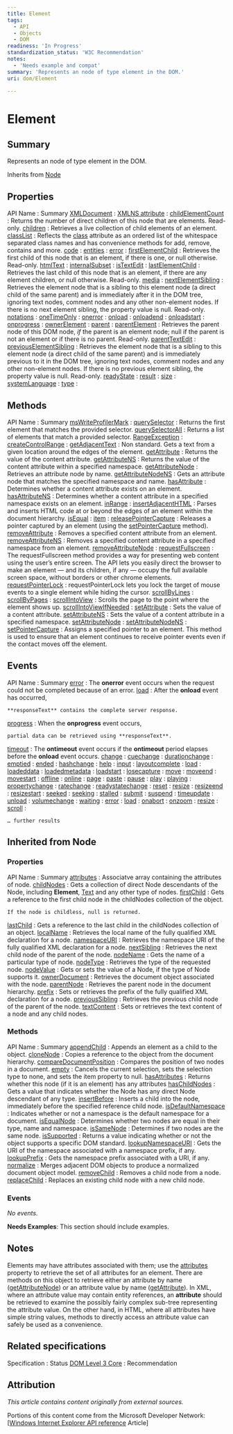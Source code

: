 ```yaml
---
title: Element
tags:
  - API
  - Objects
  - DOM
readiness: 'In Progress'
standardization_status: 'W3C Recommendation'
notes:
  - 'Needs example and compat'
summary: 'Represents an node of type element in the DOM.'
uri: dom/Element

---
```

# Element

## Summary

Represents an node of type element in the DOM.

<span data-meta="subclass_of" data-type="key">Inherits from <span data-type="value">[Node](/dom/Node)</span></span>

## Properties

API Name
:   Summary
[XMLDocument](/apis/xhr/properties/XMLDocument)
:
[XMLNS attribute](/apis/xhr/properties/XMLNS_attribute)
:
[childElementCount](/dom/Element/childElementCount)
:   Returns the number of direct children of this node that are elements. Read-only.
[children](/dom/Element/children)
:   Retrieves a live collection of child elements of an element.
[classList](/dom/Element/classList)
:   Reflects the [class](/html/attributes/class) attribute as an ordered list of the whitespace separated class names and has convenience methods for add, remove, contains and more.
[code](/dom/Element/code)
:
[entities](/dom/Element/entities)
:
[error](/dom/Element/error)
:
[firstElementChild](/dom/Element/firstElementChild)
:   Retrieves the first child of this node that is an element, if there is one, or null otherwise. Read-only.
[htmlText](/dom/Element/htmlText)
:
[internalSubset](/dom/Element/internalSubset)
:
[isTextEdit](/dom/Element/isTextEdit)
:
[lastElementChild](/dom/Element/lastElementChild)
:   Retrieves the last child of this node that is an element, if there are any element children, or null otherwise. Read-only.
[media](/dom/Element/media)
:
[nextElementSibling](/dom/Element/nextElementSibling)
:   Retrieves the element node that is a sibling to this element node (a direct child of the same parent) and is immediately after it in the DOM tree, ignoring text nodes, comment nodes and any other non-element nodes. If there is no next element sibling, the property value is null. Read-only.
[notations](/dom/Element/notations)
:
[oneTimeOnly](/dom/Element/oneTimeOnly)
:
[onerror](/dom/Element/onerror)
:
[onload](/dom/Element/onload)
:
[onloadend](/dom/Element/onloadend)
:
[onloadstart](/dom/Element/onloadstart)
:
[onprogress](/dom/Element/onprogress)
:
[ownerElement](/dom/Element/ownerElement)
:
[parent](/dom/Element/parent)
:
[parentElement](/dom/Element/parentElement)
:   Retrieves the parent node of this DOM node, *if* the parent is an element node; null if the parent is not an element or if there is no parent. Read-only.
[parentTextEdit](/dom/Element/parentTextEdit)
:
[previousElementSibling](/dom/Element/previousElementSibling)
:   Retrieves the element node that is a sibling to this element node (a direct child of the same parent) and is immediately previous to it in the DOM tree, ignoring text nodes, comment nodes and any other non-element nodes. If there is no previous element sibling, the property value is null. Read-only.
[readyState](/dom/Element/readyState)
:
[result](/dom/Element/result)
:
[size](/dom/Element/size)
:
[systemLanguage](/dom/Element/systemLanguage)
:
[type](/dom/Element/type)
:

## Methods

API Name
:   Summary
[msWriteProfilerMark](/apis/timing/methods/msWriteProfilerMark)
:
[querySelector](/css/selectors_api/querySelector)
:   Returns the first element that matches the provided selector.
[querySelectorAll](/css/selectors_api/querySelectorAll)
:   Returns a list of elements that match a provided selector.
[RangeException](/dom/Element/RangeException)
:
[createControlRange](/dom/Element/createControlRange)
:
[getAdjacentText](/dom/Element/getAdjacentText)
:   Non standard. Gets a text from a given location around the edges of the element.
[getAttribute](/dom/Element/getAttribute)
:   Returns the value of the content attribute.
[getAttributeNS](/dom/Element/getAttributeNS)
:   Returns the value of the content attribute within a specified namespace.
[getAttributeNode](/dom/Element/getAttributeNode)
:   Retrieves an attribute node by name.
[getAttributeNodeNS](/dom/Element/getAttributeNodeNS)
:   Gets an attribute node that matches the specified namespace and name.
[hasAttribute](/dom/Element/hasAttribute)
:   Determines whether a content attribute exists on an element.
[hasAttributeNS](/dom/Element/hasAttributeNS)
:   Determines whether a content attribute in a specified namespace exists on an element.
[inRange](/dom/Element/inRange)
:
[insertAdjacentHTML](/dom/Element/insertAdjacentHTML)
:   Parses and inserts HTML code at or beyond the edges of an element within the document hierarchy.
[isEqual](/dom/Element/isEqual)
:
[item](/dom/Element/item)
:
[releasePointerCapture](/dom/Element/releasePointerCapture)
:   Releases a pointer captured by an element (using the [setPointerCapture](/dom/Element/setPointerCapture) method).
[removeAttribute](/dom/Element/removeAttribute)
:   Removes a specified content attribute from an element.
[removeAttributeNS](/dom/Element/removeAttributeNS)
:   Removes a specified content attribute in a specified namespace from an element.
[removeAttributeNode](/dom/Element/removeAttributeNode)
:
[requestFullscreen](/dom/Element/requestFullscreen)
:   The requestFullscreen method provides a way for presenting web content using the user’s entire screen. The API lets you easily direct the browser to make an element — and its children, if any — occupy the full available screen space, without borders or other chrome elements.
[requestPointerLock](/dom/Element/requestPointerLock)
:   requestPointerLock lets you lock the target of mouse events to a single element while hiding the cursor.
[scrollByLines](/dom/Element/scrollByLines)
:
[scrollByPages](/dom/Element/scrollByPages)
:
[scrollIntoView](/dom/Element/scrollIntoView)
:   Scrolls the page to the point where the element shows up.
[scrollIntoViewIfNeeded](/dom/Element/scrollIntoViewIfNeeded)
:
[setAttribute](/dom/Element/setAttribute)
:   Sets the value of a content attribute.
[setAttributeNS](/dom/Element/setAttributeNS)
:   Sets the value of a content attribute in a specified namespace.
[setAttributeNode](/dom/Element/setAttributeNode)
:
[setAttributeNodeNS](/dom/Element/setAttributeNodeNS)
:
[setPointerCapture](/dom/Element/setPointerCapture)
:   Assigns a specified pointer to an element. This method is used to ensure that an element continues to receive pointer events even if the contact moves off the element.

## Events

API Name
:   Summary
[error](/apis/xhr/events/error)
:   The **onerror** event occurs when the request could not be completed because of an error.
[load](/apis/xhr/events/load)
:   After the **onload** event has occurred,

    **responseText** contains the complete server response.

[progress](/apis/xhr/events/progress)
:   When the **onprogress** event occurs,

    partial data can be retrieved using **responseText**.

[timeout](/apis/xhr/events/timeout)
:   The **ontimeout** event occurs if the **ontimeout** period elapses before the **onload** event occurs.
[change](/dom/Element/change)
:
[cuechange](/dom/Element/cuechange)
:
[durationchange](/dom/Element/durationchange)
:
[emptied](/dom/Element/emptied)
:
[ended](/dom/Element/ended)
:
[hashchange](/dom/Element/hashchange)
:
[help](/dom/Element/help)
:
[input](/dom/Element/input)
:
[layoutcomplete](/dom/Element/layoutcomplete)
:
[load](/dom/Element/load)
:
[loadeddata](/dom/Element/loadeddata)
:
[loadedmetadata](/dom/Element/loadedmetadata)
:
[loadstart](/dom/Element/loadstart)
:
[losecapture](/dom/Element/losecapture)
:
[move](/dom/Element/move)
:
[moveend](/dom/Element/moveend)
:
[movestart](/dom/Element/movestart)
:
[offline](/dom/Element/offline)
:
[online](/dom/Element/online)
:
[page](/dom/Element/page)
:
[paste](/dom/Element/paste)
:
[pause](/dom/Element/pause)
:
[play](/dom/Element/play)
:
[playing](/dom/Element/playing)
:
[propertychange](/dom/Element/propertychange)
:
[ratechange](/dom/Element/ratechange)
:
[readystatechange](/dom/Element/readystatechange)
:
[reset](/dom/Element/reset)
:
[resize](/dom/Element/resize)
:
[resizeend](/dom/Element/resizeend)
:
[resizestart](/dom/Element/resizestart)
:
[seeked](/dom/Element/seeked)
:
[seeking](/dom/Element/seeking)
:
[stalled](/dom/Element/stalled)
:
[submit](/dom/Element/submit)
:
[suspend](/dom/Element/suspend)
:
[timeupdate](/dom/Element/timeupdate)
:
[unload](/dom/Element/unload)
:
[volumechange](/dom/Element/volumechange)
:
[waiting](/dom/Element/waiting)
:
[error](/svg/events/error)
:
[load](/svg/events/load)
:
[onabort](/svg/events/onabort)
:
[onzoom](/svg/events/onzoom)
:
[resize](/svg/events/resize)
:
[scroll](/svg/events/scroll)
:

<!-- -->

    … further results

## Inherited from Node

### Properties

API Name
:   Summary
[attributes](/dom/Node/attributes)
:   Associatve array containing the attributes of node.
[childNodes](/dom/Node/childNodes)
:   Gets a collection of direct Node descendants of the Node, including **Element**, [Text](/dom/Text) and any other type of nodes.
[firstChild](/dom/Node/firstChild)
:   Gets a reference to the first child node in the childNodes collection of the object.

    If the node is childless, null is returned.

[lastChild](/dom/Node/lastChild)
:   Gets a reference to the last child in the childNodes collection of an object.
[localName](/dom/Node/localName)
:   Retrieves the local name of the fully qualified XML declaration for a node.
[namespaceURI](/dom/Node/namespaceURI)
:   Retrieves the namespace URI of the fully qualified XML declaration for a node.
[nextSibling](/dom/Node/nextSibling)
:   Retrieves the next child node of the parent of the node.
[nodeName](/dom/Node/nodeName)
:   Gets the name of a particular type of node.
[nodeType](/dom/Node/nodeType)
:   Retrieves the type of the requested node.
[nodeValue](/dom/Node/nodeValue)
:   Gets or sets the value of a Node, if the type of Node supports it.
[ownerDocument](/dom/Node/ownerDocument)
:   Retrieves the document object associated with the node.
[parentNode](/dom/Node/parentNode)
:   Retrieves the parent node in the document hierarchy.
[prefix](/dom/Node/prefix)
:   Sets or retrieves the prefix of the fully qualified XML declaration for a node.
[previousSibling](/dom/Node/previousSibling)
:   Retrieves the previous child node of the parent of the node.
[textContent](/dom/Node/textContent)
:   Sets or retrieves the text content of a node and any child nodes.

### Methods

API Name
:   Summary
[appendChild](/dom/Node/appendChild)
:   Appends an element as a child to the object.
[cloneNode](/dom/Node/cloneNode)
:   Copies a reference to the object from the document hierarchy.
[compareDocumentPosition](/dom/Node/compareDocumentPosition)
:   Compares the position of two nodes in a document.
[empty](/dom/Node/empty)
:   Cancels the current selection, sets the selection type to none, and sets the item property to null.
[hasAttributes](/dom/Node/hasAttributes)
:   Returns whether this node (if it is an element) has any attributes
[hasChildNodes](/dom/Node/hasChildNodes)
:   Gets a value that indicates whether the Node has any direct Node descendant of any type.
[insertBefore](/dom/Node/insertBefore)
:   Inserts a child into the node, immediately before the specified reference child node.
[isDefaultNamespace](/dom/Node/isDefaultNamespace)
:   Indicates whether or not a namespace is the default namespace for a document.
[isEqualNode](/dom/Node/isEqualNode)
:   Determines whether two nodes are equal in their type, name and namespace.
[isSameNode](/dom/Node/isSameNode)
:   Determines if two nodes are the same node.
[isSupported](/dom/Node/isSupported)
:   Returns a value indicating whether or not the object supports a specific DOM standard.
[lookupNamespaceURI](/dom/Node/lookupNamespaceURI)
:   Gets the URI of the namespace associated with a namespace prefix, if any.
[lookupPrefix](/dom/Node/lookupPrefix)
:   Gets the namespace prefix associated with a URI, if any.
[normalize](/dom/Node/normalize)
:   Merges adjacent DOM objects to produce a normalized document object model.
[removeChild](/dom/Node/removeChild)
:   Removes a child node from a node.
[replaceChild](/dom/Node/replaceChild)
:   Replaces an existing child node with a new child node.

### Events

*No events.*

**Needs Examples**: This section should include examples.

## Notes

Elements may have attributes associated with them; use the [attributes](/dom/Node/attributes) property to retrieve the set of all attributes for an element. There are methods on this object to retrieve either an attribute by name ([getAttributeNode](/dom/Element/getAttributeNode)) or an attribute value by name ([getAttribute](/dom/Element/getAttribute)). In XML, where an attribute value may contain entity references, an **attribute** should be retrieved to examine the possibly fairly complex sub-tree representing the attribute value. On the other hand, in HTML, where all attributes have simple string values, methods to directly access an attribute value can safely be used as a convenience.

## Related specifications

Specification
:   Status
[DOM Level 3 Core](http://www.w3.org/TR/DOM-Level-3-Core/)
:   Recommendation

## Attribution

*This article contains content originally from external sources.*

Portions of this content come from the Microsoft Developer Network: [[Windows Internet Explorer API reference](http://msdn.microsoft.com/en-us/library/ie/hh828809%28v=vs.85%29.aspx) Article]


